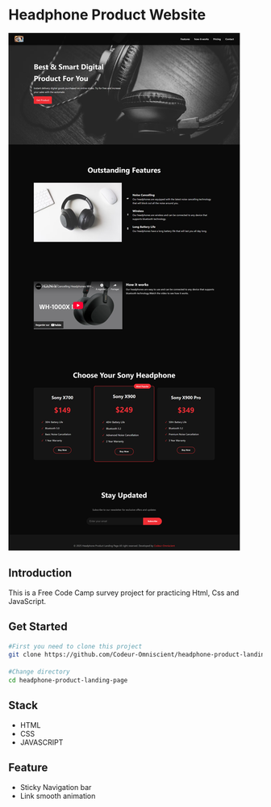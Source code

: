# Headphone Product Website

![Home image](./Headphone%20Product%20Landing%20Page.png)

## Introduction

This is a Free Code Camp survey project for practicing Html, Css and JavaScript.

## Get Started

```bash
#First you need to clone this project
git clone https://github.com/Codeur-Omniscient/headphone-product-landing-page

#Change directory
cd headphone-product-landing-page
```

## Stack

- HTML
- CSS
- JAVASCRIPT

## Feature

- Sticky Navigation bar
- Link smooth animation
